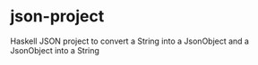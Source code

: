 # json-project
Haskell JSON project to convert a String into a JsonObject and a JsonObject into a String
